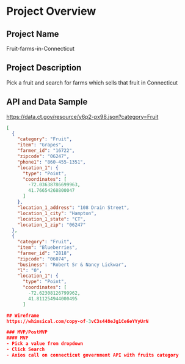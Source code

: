 # Project Overview

## Project Name
Fruit-farms-in-Connecticut

## Project Description
Pick a fruit and search for farms which sells that fruit in Connecticut 

## API and Data Sample
https://data.ct.gov/resource/y6p2-px98.json?category=Fruit

```JSON
[
  {
    "category": "Fruit",
    "item": "Grapes",
    "farmer_id": "16722",
    "zipcode": "06247",
    "phone1": "860-455-1351",
    "location_1": {
      "type": "Point",
      "coordinates": [
        -72.03638786699963,
        41.76654268800047
      ]
    },
    "location_1_address": "108 Drain Street",
    "location_1_city": "Hampton",
    "location_1_state": "CT",
    "location_1_zip": "06247"
  },
  {
    "category": "Fruit",
    "item": "Blueberries",
    "farmer_id": "2818",
    "zipcode": "06074",
    "business": "Robert Sr & Nancy Lickwar",
    "l": "0",
    "location_1": {
      "type": "Point",
      "coordinates": [
        -72.62308126799962,
        41.811254944000495
      ]

## Wireframe
https://whimsical.com/copy-of-3vC3s448eJg1Ce6eYYyUrN

### MVP/PostMVP
#### MVP
- Pick a value from dropdown
- Click Search
- Axios call on connecticut government API with fruits category




  




